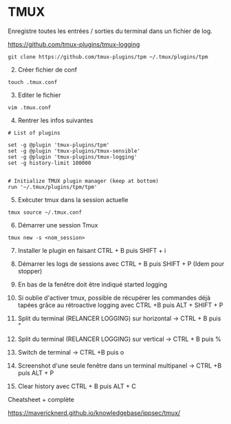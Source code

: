

# TMUX

Enregistre toutes les entrées / sorties du terminal dans un fichier de log.

https://github.com/tmux-plugins/tmux-logging

```shell
git clone https://github.com/tmux-plugins/tpm ~/.tmux/plugins/tpm
```

2. Créer fichier de conf

```shell
touch .tmux.conf
```

3. Editer le fichier

```shell
vim .tmux.conf 
```

4. Rentrer les infos suivantes

```shell
# List of plugins

set -g @plugin 'tmux-plugins/tpm'
set -g @plugin 'tmux-plugins/tmux-sensible'
set -g @plugin 'tmux-plugins/tmux-logging'
set -g history-limit 100000


# Initialize TMUX plugin manager (keep at bottom)
run '~/.tmux/plugins/tpm/tpm'
```

5. Exécuter tmux dans la session actuelle

```shell
tmux source ~/.tmux.conf 
```

6. Démarrer une session Tmux

```
tmux new -s <nom_session>
```

7. Installer le plugin en faisant CTRL + B puis SHIFT + i
8. Démarrer les logs de sessions avec CTRL + B puis SHIFT + P (Idem pour stopper)
9. En bas de la fenêtre doit être indiqué started logging

10. Si oublie d'activer tmux, possible de récupérer les commandes déjà tapées grâce au rétroactive logging avec CTRL +B puis ALT + SHIFT + P

11. Split du terminal (RELANCER LOGGING) sur horizontal -> CTRL + B puis "

12. Split du terminal (RELANCER LOGGING) sur vertical -> CTRL + B puis %

13.  Switch de terminal -> CTRL +B puis o

14. Screenshot d'une seule fenêtre dans un terminal multipanel -> CTRL +B puis ALT + P

15. Clear history avec CTRL + B puis ALT + C 



Cheatsheet + complète

https://mavericknerd.github.io/knowledgebase/ippsec/tmux/